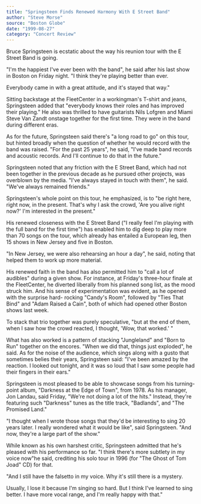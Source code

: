 ```yaml
---
title: "Springsteen Finds Renewed Harmony With E Street Band"
author: "Steve Morse"
source: "Boston Globe"
date: "1999-08-27"
category: "Concert Review"
---
```


Bruce Springsteen is ecstatic about the way his reunion tour with the E Street Band is going.

"I'm the happiest I've ever been with the band", he said after his last show in Boston on Friday night. "I think they're playing better than ever.

Everybody came in with a great attitude, and it's stayed that way."

Sitting backstage at the FleetCenter in a workingman's T-shirt and jeans, Springsteen added that "everybody knows their roles and has improved their playing." He also was thrilled to have guitarists Nils Lofgren and Miami Steve Van Zandt onstage together for the first time. They were in the band during different eras.

As for the future, Springsteen said there's "a long road to go" on this tour, but hinted broadly when the question of whether he would record with the band was raised. "For the past 25 years", he said, "I've made band records and acoustic records. And I'll continue to do that in the future."

Springsteen noted that any friction with the E Street Band, which had not been together in the previous decade as he pursued other projects, was overblown by the media. "I've always stayed in touch with them", he said. "We've always remained friends."

Springsteen's whole point on this tour, he emphasized, is to "be right here, right now, in the present. That's why I ask the crowd, 'Are you alive right now?' I'm interested in the present."

His renewed closeness with the E Street Band ("I really feel I'm playing with the full band for the first time") has enabled him to dig deep to play more than 70 songs on the tour, which already has entailed a European leg, then 15 shows in New Jersey and five in Boston.

"In New Jersey, we were also rehearsing an hour a day", he said, noting that helped them to work up more material.

His renewed faith in the band has also permitted him to "call a lot of audibles" during a given show. For instance, at Friday's three-hour finale at the FleetCenter, he diverted liberally from his planned song list, as the mood struck him. And his sense of experimentation was evident, as he opened with the surprise hard- rocking "Candy's Room", followed by "Ties That Bind" and "Adam Raised a Cain", both of which had opened other Boston shows last week.

To stack that trio together was purely speculative, "but at the end of them, when I saw how the crowd reacted, I thought, 'Wow, that worked.' "

What has also worked is a pattern of stacking "Jungleland" and "Born to Run" together on the encores. "When we did that, things just exploded", he said. As for the noise of the audience, which sings along with a gusto that sometimes belies their years, Springsteen said: "I've been amazed by the reaction. I looked out tonight, and it was so loud that I saw some people had their fingers in their ears."

Springsteen is most pleased to be able to showcase songs from his turning- point album, "Darkness at the Edge of Town", from 1978. As his manager, Jon Landau, said Friday, "We're not doing a lot of the hits." Instead, they're featuring such "Darkness" tunes as the title track, "Badlands", and "The Promised Land."

"I thought when I wrote those songs that they'd be interesting to sing 20 years later. I really wondered what it would be like", said Springsteen. "And now, they're a large part of the show."

While known as his own harshest critic, Springsteen admitted that he's pleased with his performance so far. "I think there's more subtlety in my voice now"he said, crediting his solo tour in 1996 (for "The Ghost of Tom Joad" CD) for that.

"And I still have the falsetto in my voice. Why it's still there is a mystery.

Usually, I lose it because I'm singing so hard. But I think I've learned to sing better. I have more vocal range, and I'm really happy with that."

